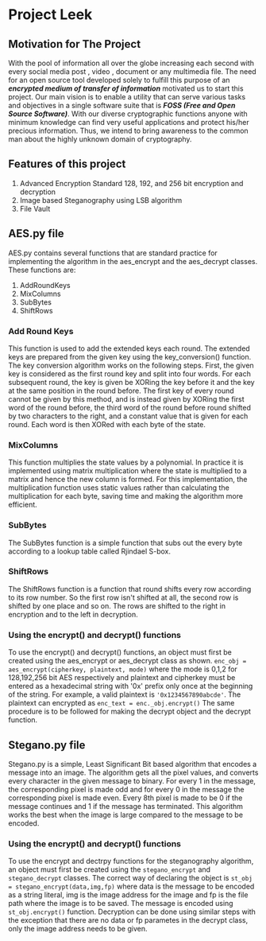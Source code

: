 # **Project Leek**
## Motivation for The Project
With the pool of information all over the globe increasing each second with every social media post , video , document or any multimedia file. The need for an open source tool developed solely to fulfill this purpose of an _**encrypted medium of transfer of information**_ motivated us to start this project. Our main vision is to enable a utility that can serve various tasks and objectives in a single software suite that is _**FOSS (Free and Open Source Software)**_. With our diverse cryptographic functions anyone with minimum knowledge can find very useful applications and protect his/her precious information. Thus, we intend to bring awareness to the common man about the highly unknown domain of cryptography. 
## **Features of this project**
1. Advanced Encryption Standard 128, 192, and 256 bit encryption and decryption
2. Image based Steganography using LSB algorithm
3. File Vault
## **AES.py file**
AES.py contains several functions that are standard practice for implementing the algorithm in the aes_encrypt and the aes_decrypt classes. These functions are:
1. AddRoundKeys
2. MixColumns
3. SubBytes
4. ShiftRows
### **Add Round Keys**
This function is used to add the extended keys each round. The extended keys are prepared from the given key using the key_conversion() function. The key conversion algorithm works on the following steps. First, the given key is considered as the first round key and split into four words. For each subsequent round, the key is given be XORing the key before it and the key at the same position in the round before. The first key of every round cannot be given by this method, and is instead given by XORing the first word of the round before, the third word of the round before round shifted by two characters to the right, and a constant value that is given for each round. Each word is then XORed with each byte of the state.
### **MixColumns**
This function multiplies the state values by a polynomial. In practice it is implemented using matrix multiplication where the state is multiplied to a matrix and hence the new column is formed. For this implementation, the multiplication function uses static values rather than calculating the multiplication for each byte, saving time and making the algorithm more efficient.
### **SubBytes**
The SubBytes function is a simple function that subs out the every byte according to a lookup table called Rjindael S-box. 
### **ShiftRows**
The ShiftRows function is a function that round shifts every row according to its row number. So the first row isn't shifted at all, the second row is shifted by one place and so on. The rows are shifted to the right in encryption and to the left in decryption.
### **Using the encrypt() and decrypt() functions**
To use the encrypt() and decrypt() functions, an object must first be created using the aes_encrypt or aes_decrypt class as shown.
```enc_obj = aes_encrypt(cipherkey, plaintext, mode)``` where the mode is 0,1,2 for 128,192,256 bit AES respectively and plaintext and cipherkey must be entered as a hexadecimal string with '0x' prefix only once at the beginning of the string. For example, a valid plaintext is ```'0x1234567890abcde'```. The plaintext can encrypted as ```enc_text = enc._obj.encrypt()```
The same procedure is to be followed for making the decrypt object and the decrypt function.
## **Stegano.py file**
Stegano.py is a simple, Least Significant Bit based algorithm that encodes a message into an image. The algorithm gets all the pixel values, and converts every character in the given message to binary. For every 1 in the message, the corresponding pixel is made odd and for every 0 in the message the corresponding pixel is made even. Every 8th pixel is made to be 0 if the message continues and 1 if the message has terminated. 
This algorithm works the best when the image is large compared to the message to be encoded. 
### **Using the encrypt() and decrypt() functions**
To use the encrypt and dectrpy functions for the steganography algorithm, an object must first be created using the ```stegano_encrypt``` and ```stegano_decrypt``` classes. The correct way of declaring the object is ```st_obj = stegano_encrypt(data,img,fp)``` where data is the message to be encoded as a string literal, img is the image address for the image and fp is the file path where the image is to be saved. The message is encoded using ```st_obj.encrypt()``` function.
Decryption can be done using similar steps with the exception that there are no data or fp parametes in the decrypt class, only the image address needs to be given.
